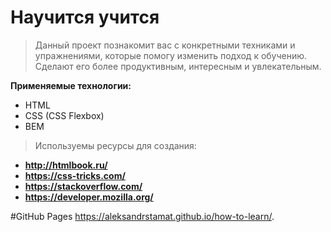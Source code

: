 # Научится учится

> Данный проект познакомит вас с конкретными техниками и упражнениями, которые помогу изменить подход к обучению. Сделают его более продуктивным, интересным и увлекательным.

**Применяемые технологии:**
  - HTML
  - CSS (CSS Flexbox)
  - BEM
> Используемы ресурсы для создания:
- **http://htmlbook.ru/**
- **https://css-tricks.com/**
- **https://stackoverflow.com/**
- **https://developer.mozilla.org/**

#GitHub Pages
https://aleksandrstamat.github.io/how-to-learn/.
